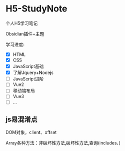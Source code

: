 # H5-StudyNote
个人H5学习笔记

Obsidian插件+主题

学习进度:

- [x] HTML
- [x] CSS
- [x] JavaScript基础
- [x] 了解Jquery+Nodejs
- [ ] JavaScript进阶
- [ ] Vue2
- [ ] 移动端布局
- [ ] Vue3
- [ ] ...

## js易混淆点

DOM对象，client、offset

Array各种方法：非破坏性方法,破坏性方法,查询(includes、)
